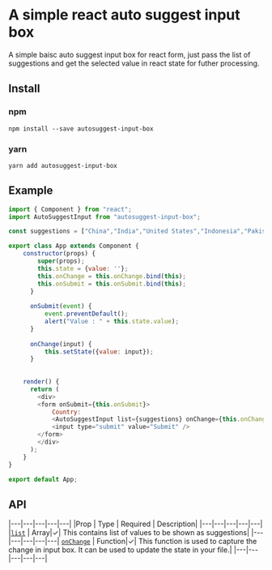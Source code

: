 # A simple react auto suggest input box
A simple baisc auto suggest input box for react form, just pass the list of suggestions and get the selected value in react state for futher processing.

## Install

### npm
```
npm install --save autosuggest-input-box
```

### yarn

```
yarn add autosuggest-input-box
```

## Example

```javascript
import { Component } from "react";
import AutoSuggestInput from "autosuggest-input-box";

const suggestions = ["China","India","United States","Indonesia","Pakistan","Brazil","Nigeria","Bangladesh","Russia","Mexico","Japan","Ethiopia","Philippines","gypt","Vietnam","DR Congo","Turkey","Iran","Germany","Thailand","United Kingdom","France","Italy","Tanzania","SouthAfrica","Myanmar","Kenya","South Korea","Colombia","Spain","Uganda","Argentina","Algeria","Sudan","Ukraine","Iraq","Afghanistan","Poland","Canada","Moocco","Saudi Arabia","Uzbekistan","Peru","Angola","Malaysia","Mozambique","Ghana","Yemen","Nepal","Venezuela"];

export class App extends Component {
	constructor(props) {
		super(props);
		this.state = {value: ''};
		this.onChange = this.onChange.bind(this);
		this.onSubmit = this.onSubmit.bind(this);
      }
	  
	  onSubmit(event) {
		  event.preventDefault();
		  alert("Value : " + this.state.value);
	  }
	  
	  onChange(input) {
		  this.setState({value: input});
	  }
	  
	  
	render() {
	  return (
		<div>
		<form onSubmit={this.onSubmit}>
			Country: 
			<AutoSuggestInput list={suggestions} onChange={this.onChange} />
			<input type="submit" value="Submit" />
		</form>
		</div>
	  );
	}
}

export default App;
```

## API
|---|---|---|---|---|
|Prop | Type | Required | Description|
|---|---|---|---|---|
|[`list`](#list) | Array|✓| This contains list of values to be shown as suggestions|
|---|---|---|---|---|
[`onChange`](#onChange) | Function|✓| This function is used to capture the change in input box. It can be used to update the state in your file.|
|---|---|---|---|---|
